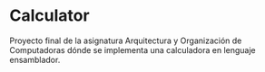 # Calculator
Proyecto final de la asignatura Arquitectura y Organización de Computadoras dónde se implementa una calculadora en lenguaje ensamblador.
